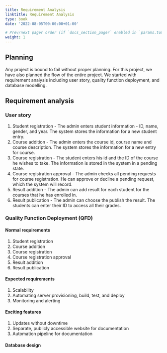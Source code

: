 ```yaml
---
title: Requirement Analysis
linktitle: Requirement Analysis
type: book
date: '2022-08-05T00:00:00+01:00'

# Prev/next pager order (if `docs_section_pager` enabled in `params.toml`)
weight: 1
---
```


## Planning

Any project is bound to fail without proper planning. For this project, we have also planned the flow of the entire project. We started with requirement analysis  including user story, quality function deployment, and database modelling. 

## Requirement analysis
### User story
1. Student registration - The admin enters student information - ID, name, gender, and year. The system stores the information for a new student entry. 
2. Course addition - The admin enters the course id, course name and course description. The system stores the information for a new entry for course. 
3. Course registration - The student enters his id and the ID of the course he wishes to take. The information is stored in the system in a pending state. 
4. Course registration approval - The admin checks all pending requests for course registration. He can approve or decline a pending request, which the system will record. 
5. Result addition - The admin can add result for each student for the courses that he has enrolled in. 
6. Result publication - The admin can choose the publish the result. The students can enter their ID to access all their grades. 

### Quality Function Deployment (QFD)
#### Normal requirements
1. Student registration
2. Course addition
3. Course registration
4. Course registration approval
5. Result addition
6. Result publication
#### Expected requirements
1. Scalability
2. Automating server provisioning, build, test, and deploy
3. Monitoring and alerting
#### Exciting features
1. Updates without downtime
2. Separate, publicly accessible website for documentation
3. Automation pipeline for documentation

#### Database design

